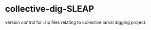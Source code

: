 # collective-dig-SLEAP

version control for .slp files relating to collective larval digging project.
